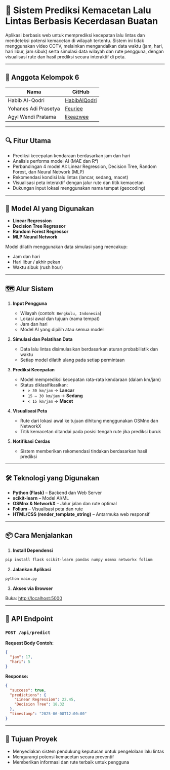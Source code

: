 
# 🚦 Sistem Prediksi Kemacetan Lalu Lintas Berbasis Kecerdasan Buatan

Aplikasi berbasis web untuk memprediksi kecepatan lalu lintas dan mendeteksi potensi kemacetan di wilayah tertentu. Sistem ini tidak menggunakan video CCTV, melainkan mengandalkan data waktu (jam, hari, hari libur, jam sibuk) serta simulasi data wilayah dan rute pengguna, dengan visualisasi rute dan hasil prediksi secara interaktif di peta.

---

## 👥 Anggota Kelompok 6

| Nama                     | GitHub                                      |
|--------------------------|---------------------------------------------|
| Habib Al-Qodri           | [HabibAlQodri](https://github.com/HabibAlQodri) |
| Yohanes Adi Prasetya     | [Feuriee](https://github.com/Feuriee)      |
| Agyl Wendi Pratama       | [likeazwee](https://github.com/likeazwee)  |

---


## 🔍 Fitur Utama

- Prediksi kecepatan kendaraan berdasarkan jam dan hari
- Analisis performa model AI (MAE dan R²)
- Perbandingan 4 model AI: Linear Regression, Decision Tree, Random Forest, dan Neural Network (MLP)
- Rekomendasi kondisi lalu lintas (lancar, sedang, macet)
- Visualisasi peta interaktif dengan jalur rute dan titik kemacetan
- Dukungan input lokasi menggunakan nama tempat (geocoding)

---

## 🧠 Model AI yang Digunakan

- **Linear Regression**
- **Decision Tree Regressor**
- **Random Forest Regressor**
- **MLP Neural Network**

Model dilatih menggunakan data simulasi yang mencakup:
- Jam dan hari
- Hari libur / akhir pekan
- Waktu sibuk (rush hour)

---

## 🗺️ Alur Sistem

1. **Input Pengguna**
   - Wilayah (contoh: `Bengkulu, Indonesia`)
   - Lokasi awal dan tujuan (nama tempat)
   - Jam dan hari
   - Model AI yang dipilih atau semua model

2. **Simulasi dan Pelatihan Data**
   - Data lalu lintas disimulasikan berdasarkan aturan probabilistik dan waktu
   - Setiap model dilatih ulang pada setiap permintaan

3. **Prediksi Kecepatan**
   - Model memprediksi kecepatan rata-rata kendaraan (dalam km/jam)
   - Status diklasifikasikan:
     - `> 30 km/jam` → **Lancar**
     - `15 – 30 km/jam` → **Sedang**
     - `< 15 km/jam` → **Macet**

4. **Visualisasi Peta**
   - Rute dari lokasi awal ke tujuan dihitung menggunakan OSMnx dan NetworkX
   - Titik kemacetan ditandai pada posisi tengah rute jika prediksi buruk

5. **Notifikasi Cerdas**
   - Sistem memberikan rekomendasi tindakan berdasarkan hasil prediksi

---

## 🛠️ Teknologi yang Digunakan

- **Python (Flask)** – Backend dan Web Server
- **scikit-learn** – Model AI/ML
- **OSMnx & NetworkX** – Jalur jalan dan rute optimal
- **Folium** – Visualisasi peta dan rute
- **HTML/CSS (render_template_string)** – Antarmuka web responsif

---

## 📦 Cara Menjalankan

1. **Install Dependensi**

```bash
pip install flask scikit-learn pandas numpy osmnx networkx folium
```

2. **Jalankan Aplikasi**

```bash
python main.py
```

3. **Akses via Browser**

Buka: [http://localhost:5000](http://localhost:5000)

---

## 📱 API Endpoint

### `POST /api/predict`

**Request Body Contoh:**

```json
{
  "jam": 17,
  "hari": 5
}
```

**Response:**

```json
{
  "success": true,
  "predictions": {
    "Linear Regression": 22.45,
    "Decision Tree": 18.32
  },
  "timestamp": "2025-06-08T12:00:00"
}
```

---

## 🎯 Tujuan Proyek

- Menyediakan sistem pendukung keputusan untuk pengelolaan lalu lintas
- Mengurangi potensi kemacetan secara preventif
- Memberikan informasi dan rute terbaik untuk pengguna
